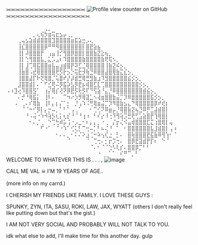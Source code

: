   ⫘⫘⫘⫘⫘⫘⫘⫘⫘⫘⫘⫘⫘⫘⫘⫘⫘      ![Profile view counter on GitHub](https://komarev.com/ghpvc/?username=R4INB0W6xSIEGE&color=999999&label=♱&style=plastic)    ⫘⫘⫘⫘⫘⫘⫘⫘⫘⫘⫘⫘⫘⫘⫘⫘⫘⫘

⠀⠀⠀⠀⠀⠀⠀⠀⠀⠀⢀⡀⠀⠀⠀⠀⠀⠀⠀⠀⠀⠀⠀⠀⠀⠀⠀⠀⠀⠀⠀⠀⠀⠀⠀⠀⠀⠀⠀⠀⠀⠀⠀⠀⠀
⠀⠀⠀⠀⠀⠀⠀⡀⢄⢮⡳⣶⢭⣖⣢⡤⢀⡀⠀⠀⠀⠀⠀⠀⠀⠀⠀⠀⠀⠀⠀⠀⠀⠀⠀⠀⠀⠀⠀⠀⠀⠀⠀⠀⠀
⠀⠀⠀⢀⢤⣢⣵⣾⣾⣿⣿⣿⣹⣿⣿⣿⣿⣶⣯⣵⣒⡠⢄⠀⠀⠀⠀⠀⠀⠀⠀⠀⠀⠀⠀⠀⠀⠀⠀⠀⠀⠀⠀⠀⠀
⠀⠀⠀⢸⣎⣿⣿⣿⣿⣿⡿⠛⠛⠻⣿⣿⣿⣿⣿⣿⡇⣿⣟⣵⣦⠀⠀⠀⠀⠀⠀⠀⠀⠀⠀⠀⠀⠀⠀⠀⠀⠀⠀⠀⠀
⠀⠀⠀⢸⡇⠼⣿⣿⣿⡟⠀⢠⣤⢸⡊⢻⣿⡿⣿⣿⡇⣿⣿⣷⣝⣕⢦⡀⠀⠀⠀⠀⠀⠀⠀⠀⠀⠀⠀⠀⠀⠀⠀⠀⠀
⠀⠀⠀⢸⡇⢑⢻⣿⣿⣧⡀⣅⡡⣠⠆⠹⣿⣿⣿⣿⣷⣿⣿⣿⣿⣷⢟⢯⠢⡀⠀⠀⠀⠀⠀⠀⠀⠀⠀⠀⠀⠀⠀⠀⠀
⠀⠀⠀⢸⡇⣸⢉⢿⣯⣿⣿⣶⣧⣤⣰⣾⣿⡟⠽⣋⣈⢿⣿⣿⣿⣿⢸⣷⣝⠮⡢⡀⠀⠀⠀⠀⠀⠀⠀⠀⠀⠀⠀⠀⠀
⠀⠀⠀⢸⣷⣿⠠⣞⢿⣿⣿⣿⣿⢟⡫⡗⡢⡑⢭⣗⡺⢷⣙⠿⣿⣿⣼⣿⢿⣷⣍⣎⡢⡀⠀⠀⠀⠀⠀⠀⠀⠀⠀⠀⠀
⠀⠀⠀⢸⣿⣿⣼⡏⠗⢝⢿⣿⡈⢥⣿⠞⡜⡼⣾⣛⢿⣛⣻⣷⣰⠹⣻⣿⣿⣿⣿⣿⣮⡪⡢⡀⠀⠀⠀⠀⠀⠀⠀⠀⠀
⠀⠀⠀⣸⣿⣿⣾⡇⠄⠁⠋⣊⢟⠬⡻⣯⡵⣣⡻⣟⡦⢾⣿⣋⣇⢉⣿⣿⣿⣿⣿⣿⣿⣿⣿⡪⡢⡀⠀⠀⠀⠀⠀⠀⠀
⠠⠰⣹⢔⠹⣿⣿⣫⠁⠀⢰⡌⢿⡎⢜⠝⡿⣟⡫⢗⡫⠏⠙⢫⣵⠘⣄⡘⠿⣿⣿⣿⣿⣿⣿⣿⣾⣮⡢⡀⠀⠀⠀⠀⠀
⠀⠀⠀⠄⡚⠘⢿⣯⡅⠀⢸⠇⠄⠀⠀⠉⠲⠔⡱⡻⢿⣽⣁⠢⢼⣶⣿⣿⣷⣬⡉⡹⠿⣿⣿⣿⣿⣿⣯⡪⡢⡀⠀⠀⠀
⠀⠀⠠⠀⢀⠄⠎⢿⣷⠀⢸⠇⡄⡆⡌⠁⡂⠀⡘⢠⠱⠨⢛⢿⣶⣬⡉⡹⠻⣿⣷⣢⣄⠙⢿⣿⣿⣿⣿⡿⠞⢞⡆⠀⠀
⠀⠀⠀⠀⠈⠈⠒⠊⡻⡇⡄⡒⠤⡀⠁⠃⠁⢠⢀⠁⠀⠀⠂⢉⢊⠝⠿⣶⡤⡘⢿⣿⣷⣝⢦⣙⠿⡛⣉⣼⣾⣿⡇⠀⠀
⠀⠀⠀⠀⠀⠘⠠⢬⠐⠱⠺⢵⡣⢆⡅⢆⡎⠘⠈⠘⢰⠰⠀⠃⠎⡔⠸⢐⠹⢻⢵⡩⣛⢟⢋⣡⣵⣿⡟⢹⢿⣿⡇⠀⠀
⠀⠀⠀⠀⠀⠀⠂⠄⡈⢀⠀⠑⢉⢓⠾⡥⢨⠐⡠⣀⠂⠆⡄⡄⡀⠐⢀⠀⡌⡖⢌⠪⣤⢾⣿⣿⣿⣏⣍⢰⣿⢿⡇⢤⠀
⠀⠀⠀⠀⠀⠀⠀⠀⠀⠋⠐⠁⠀⠈⠐⠱⠁⢊⢅⡃⠉⢒⠤⡁⠃⠦⢌⠘⠀⠁⠀⠂⣿⣿⣿⣿⣿⣿⣧⣸⣾⣿⡇⢠⠰
⠀⠀⠀⠀⠀⠀⠀⠀⠀⠀⠀⠀⠀⠂⠄⠄⡀⠂⠅⠌⠕⣰⢈⠒⠵⢢⢎⣐⠀⡃⠄⠀⣿⢷⣿⣿⣿⣟⣯⣷⠿⢻⢱⠂⠈
⠀⠀⠀⠀⠀⠀⠀⠀⠀⠀⠀⠀⠀⠀⠀⠀⠈⠀⠀⠀⠀⠈⠀⢉⢒⠄⡂⡖⡩⢒⠄⠀⣿⡿⣟⣽⣾⡟⡏⠆⠀⠑⠈⠀⠀
⠀⠀⠀⠀⠀⠀⠀⠀⠀⠀⠀⠀⠀⠀⠀⠀⠀⠀⠀⠀⠀⠀⠈⠄⠂⠈⠈⢑⠣⢇⡎⠄⣿⣿⡿⡉⠃⠃⠀⠀⠀⠀⠀⠀⠀
⠀⠀⠀⠀⠀⠀⠀⠀⠀⠀⠀⠀⠀⠀⠀⠀⠀⠀⠀⠀⠀⠀⠀⠀⠐⠀⠀⠁⠁⠀⠎⠛⠉⡀⠃⠀   
WELCOME TO WHATEVER THIS IS . . .
,      ![image](https://github.com/user-attachments/assets/245310e7-4dc2-4a31-9fbf-134c877d3d89)


CALL ME  VAL  ☠︎︎  I'M 19 YEARS OF AGE..

(more info on my carrd.)
ㅤㅤ

I CHERISH MY FRIENDS LIKE FAMILY.
I LOVE THESE GUYS : 

SPUNKY, ZYN, ITA, SASU, ROKI, LAW, JAX, WYATT (others I don't really feel like putting down but that's the gist.)

I AM NOT VERY SOCIAL AND PROBABLY WILL NOT TALK TO YOU.


idk what else to add, I'll make time for this another day.
gulp
